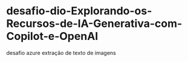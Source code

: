 # desafio-dio-Explorando-os-Recursos-de-IA-Generativa-com-Copilot-e-OpenAI
desafio  azure extração de texto de imagens
